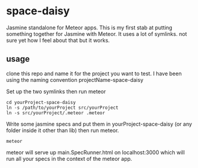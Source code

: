 space-daisy
===========

Jasmine standalone for Meteor apps. 
This is my first stab at putting something together for Jasmine with Meteor.
It uses a lot of symlinks. not sure yet how I feel about that but it works.

usage
-----

clone this repo and name it for the project you want to test.
I have been using the naming convention projectName-space-daisy

Set up the two symlinks then run meteor

    cd yourProject-space-daisy
    ln -s /path/to/yourProject src/yourProject
    ln -s src/yourProject/.meteor .meteor

Write some jasmine specs and put them in yourProject-space-daisy (or any folder
inside it other than lib) then run meteor.

    meteor

meteor will serve up main.SpecRunner.html on localhost:3000 which will run all 
your specs in the context of the meteor app. 
